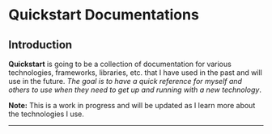 # Quickstart Documentations

## Introduction

**Quickstart** is going to be a collection of documentation for various technologies, frameworks, libraries, etc. that I have used in the past and will use in the future. *The goal is to have a quick reference for myself and others to use when they need to get up and running with a new technology*.

**Note:** This is a work in progress and will be updated as I learn more about the technologies I use.

---
